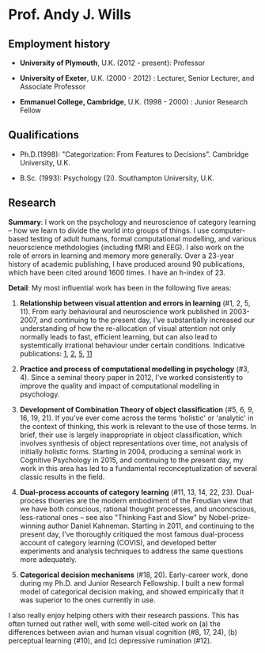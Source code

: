# Prof. Andy J. Wills

## Employment history

- **University of Plymouth**, U.K. (2012 - present): Professor

- **University of Exeter**, U.K. (2000 - 2012) : Lecturer, Senior Lecturer, and Associate Professor

- **Emmanuel College, Cambridge**, U.K. (1998 - 2000) : Junior Research Fellow

## Qualifications

- Ph.D.(1998): "Categorization: From Features to Decisions". Cambridge University, U.K.

- B.Sc. (1993): Psychology (2i). Southampton University, U.K.

## Research

**Summary**: I work on the psychology and neuroscience of category learning – how we learn to divide the world into groups of things. I use computer-based testing of adult humans, formal computational modelling, and various neuorscience methdologies (including fMRI and EEG). I also work on the role of errors in learning and memory more generally. Over a 23-year history of academic publishing, I have produced around 90 publications,  which have been cited around 1600 times. I have an h-index of 23. 

**Detail**: My most influential work has been in the following five areas:

1. **Relationship between visual attention and errors in learning** (#1, 2, 5, 11). From early behavioural and neuroscience work published in 2003-2007,  and continuing to the present day, I’ve substantially increased our understanding of how the re-allocation of visual attention not only normally leads to fast, efficient learning, but can also lead to systemtically irrational behaviour under certain conditions. Indicative publications: [1](http://www.willslab.org.uk/pubs/lepelley2016_postprint.pdf), [2](http://www.willslab.org.uk/pubs/2007Willsetal.pdf), [5](http://www.willslab.org.uk/pubs/2005lepelley.pdf), [11](http://www.willslab.org.uk/pubs/2003lochmannwills.pdf)

2. **Practice and process of computational modelling in psychology** (#3, 4). Since a seminal theory paper in 2012, I’ve worked consistently to improve the quality and impact of computational modelling in psychology.

3. **Development of Combination Theory of object classification** (#5, 6, 9, 16, 19, 21). If you’ve ever come across the terms 'holistic' or 'analytic' in the context of thinking, this work is relevant to the use of those terms. In brief, their use is largely inappropriate in object classification, which involves synthesis of object representations over time, not analysis of initially holistic forms. Starting in 2004, producing a seminal work in Cognitive Psychology in 2015,  and continuing to the present day, my work in this area has led to a fundamental reconceptualization of several classic results in the field. 

4. **Dual-process accounts of category learning** (#11, 13, 14, 22, 23). Dual-process thoeries are the modern embodiment of the Freudian view that we have both conscious, rational thought processes, and unconcscious, less-rational ones – see also "Thinking Fast and Slow" by Nobel-prize-winning author Daniel Kahneman. Starting in 2011, and continuing to the present day, I’ve thoroughly critiqued the most famous dual-process account of category learning (COVIS), and developed better experiments and analysis techniques to address the same questions more adequately.

5. **Categorical decision mechanisms** (#18, 20). Early-career work, done during my Ph.D. and Junior Research Fellowship. I built a new formal model of categorical decision making, and showed empirically that it was superior to the ones currently in use. 

I also really enjoy helping others with their research passions. This has often turned out rather well, with some well-cited work on (a) the differences between avian and human visual cognition (#8, 17, 24), (b) perceptual learning (#10),  and (c) depressive rumination (#12).
